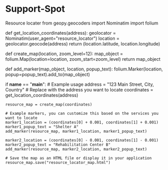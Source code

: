 # Support-Spot
Resource locater
from geopy.geocoders import Nominatim
import folium

def get_location_coordinates(address):
    geolocator = Nominatim(user_agent="resource_locator")
    location = geolocator.geocode(address)
    return (location.latitude, location.longitude)

def create_map(location, zoom_level=12):
    map_object = folium.Map(location=location, zoom_start=zoom_level)
    return map_object

def add_marker(map_object, location, popup_text):
    folium.Marker(location, popup=popup_text).add_to(map_object)

if __name__ == "__main__":
    # Example usage
    address = "123 Main Street, City, Country"  # Replace with the address you want to locate
    coordinates = get_location_coordinates(address)

    resource_map = create_map(coordinates)

    # Example markers, you can customize this based on the services you want to locate
    marker1_location = (coordinates[0] + 0.001, coordinates[1] + 0.001)
    marker1_popup_text = "Shelter A"
    add_marker(resource_map, marker1_location, marker1_popup_text)

    marker2_location = (coordinates[0] - 0.001, coordinates[1] - 0.001)
    marker2_popup_text = "Rehabilitation Center B"
    add_marker(resource_map, marker2_location, marker2_popup_text)

    # Save the map as an HTML file or display it in your application
    resource_map.save("resource_locator_map.html")
